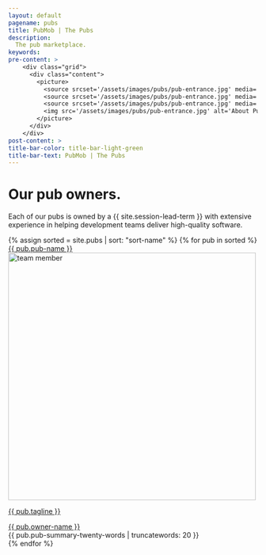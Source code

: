 ```yaml
---
layout: default
pagename: pubs
title: PubMob | The Pubs
description:
  The pub marketplace.
keywords:
pre-content: >
    <div class="grid">
      <div class="content">
        <picture>
          <source srcset='/assets/images/pubs/pub-entrance.jpg' media='(max-width: 1080px)'>
          <source srcset='/assets/images/pubs/pub-entrance.jpg' media='(min-width: 960px)'>
          <source srcset='/assets/images/pubs/pub-entrance.jpg' media='(min-width: 830px'>
          <img src='/assets/images/pubs/pub-entrance.jpg' alt='About PubMob'>
        </picture>
      </div>
    </div>
post-content: >
title-bar-color: title-bar-light-green
title-bar-text: PubMob | The Pubs
---
```

<div class="container">
	<div class="row">
    <h1 class="text-center">Our pub owners.</h1>
    <p>Each of our pubs is owned by a {{ site.session-lead-term }} with extensive experience in helping development teams deliver high-quality software.</p>
    <div class="pub-owners">
      {% assign sorted = site.pubs | sort: "sort-name" %}
      {% for pub in sorted %}
      <div class="team-member">
        <div class="team-img">
          <a href="/pubs/{{ pub.tender-id }}">
            <span class="team-title">{{ pub.pub-name }}</span>
          </a>
          <a href="/pubs/{{ pub.tender-id }}">
            <img src="/assets/images/pubs/{{ pub.tender-id }}.{{ pub.tender-photo-extension }}" width="500" height="500" alt="team member" class="img-responsive">
          </a>
          <div class="team-hover">
            <a href="/pubs/{{ pub.tender-id }}"><p>{{ pub.tagline }}</p></a>
          </div>
        </div>
        <div class="owner-name">
          <span><a href="/pubs/{{ pub.tender-id }}">{{ pub.owner-name }}</a></span>
        </div>
        <div class="team-summary">
          <span>{{ pub.pub-summary-twenty-words | truncatewords: 20 }}</span>
        </div>
      </div>
   	  {% endfor %}
    </div>
  </div>
</div>			
